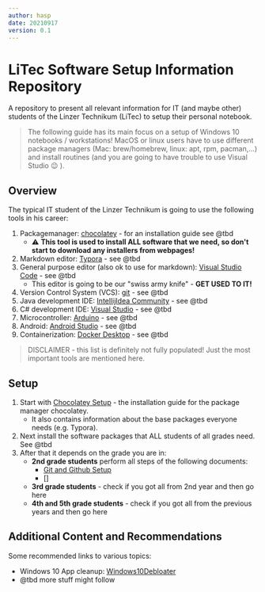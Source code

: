 ```yaml
---
author: hasp
date: 20210917
version: 0.1
---
```


# LiTec Software Setup Information Repository

A repository to present all relevant information for IT (and maybe other) students of the Linzer Technikum (LiTec) to setup their personal notebook.

> The following guide has its main focus on a setup of Windows 10 notebooks / workstations! MacOS or linux users have to use different package managers (Mac: brew/homebrew, linux: apt, rpm, pacman,...) and install routines (and you are going to have trouble to use Visual Studio :wink: ).

## Overview

The typical IT student of the Linzer Technikum is going to use the following tools in his career:

1. Packagemanager: [chocolatey](https://chocolatey.org/install) - for an installation guide see @tbd
   - :warning: **This tool is used to install ALL software that we need, so don't start to download any installers from webpages!**
2. Markdown editor: [Typora](https://typora.io/) - see @tbd
3. General purpose editor (also ok to use for markdown): [Visual Studio Code](https://code.visualstudio.com/) - see @tbd
   - This editor is going to be our "swiss army knife"  - **GET USED TO IT!**
4. Version Control System (VCS): [git](https://git-scm.com/) - see @tbd
5. Java development IDE: [IntellijIdea Community](https://www.jetbrains.com/idea/) - see @tbd
6. C# development IDE: [Visual Studio](https://visualstudio.microsoft.com/) - see @tbd
7. Microcontroller: [Arduino](https://www.arduino.cc/) - see @tbd
8. Android: [Android Studio](https://developer.android.com/studio/) - see @tbd
9. Containerization: [Docker Desktop](https://www.docker.com/products/docker-desktop) - see @tbd

> DISCLAIMER - this list is definitely not fully populated! Just the most important tools are mentioned here.

## Setup

1. Start with [Chocolatey Setup](./setup/00_ChocoInstall.md) - the installation guide for the package manager chocolatey.
   - It also contains information about the base packages everyone needs (e.g. Typora).
2. Next install the software packages that ALL students of all grades need. See @tbd
3. After that it depends on the grade you are in:
   - **2nd grade students** perform all steps of the following documents:
     - [Git and Github Setup](setup/01_GitSetup.md)
     - []
   - **3rd grade students** - check if you got all from 2nd year and then go here
   - **4th and 5th grade students** - check if you got all from the previous years and then go here

## Additional Content and Recommendations

Some recommended links to various topics:

- Windows 10 App cleanup: [Windows10Debloater](https://github.com/Sycnex/Windows10Debloater)
- @tbd more stuff might follow